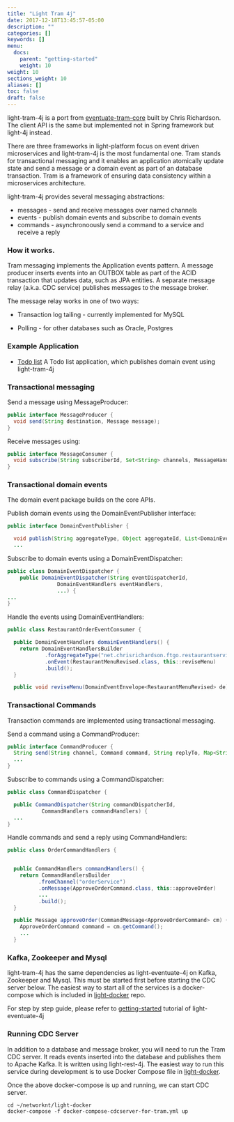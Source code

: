 ```yaml
---
title: "Light Tram 4j"
date: 2017-12-18T13:45:57-05:00
description: ""
categories: []
keywords: []
menu:
  docs:
    parent: "getting-started"
    weight: 10
weight: 10
sections_weight: 10
aliases: []
toc: false
draft: false
---
```


light-tram-4j is a port from [eventuate-tram-core][] built by Chris Richardson. The client
API is the same but implemented not in Spring framework but light-4j instead. 

There are three frameworks in light-platform focus on event driven microservices and
light-tram-4j is the most fundamental one. Tram stands for transactional messaging and
it enables an application atomically update state and send a message or a domain event
as part of an database transaction. Tram is a framework of ensuring data consistency
within a microservices architecture.

light-tram-4j provides several messaging abstractions:

* messages - send and receive messages over named channels
* events - publish domain events and subscribe to domain events
* commands - asynchronoously send a command to a service and receive a reply

### How it works.

Tram messaging implements the Application events pattern. A message producer inserts 
events into an OUTBOX table as part of the ACID transaction that updates data, such as 
JPA entities. A separate message relay (a.k.a. CDC service) publishes messages to the 
message broker.

The message relay works in one of two ways:

* Transaction log tailing - currently implemented for MySQL

* Polling - for other databases such as Oracle, Postgres


### Example Application

* [Todo list][] A Todo list application, which publishes domain event using light-tram-4j


### Transactional messaging

Send a message using MessageProducer:

```java
public interface MessageProducer {
  void send(String destination, Message message);
}
```

Receive messages using:

```java
public interface MessageConsumer {
  void subscribe(String subscriberId, Set<String> channels, MessageHandler handler);
}
```

### Transactional domain events

The domain event package builds on the core APIs.

Publish domain events using the DomainEventPublisher interface:

```java
public interface DomainEventPublisher {

  void publish(String aggregateType, Object aggregateId, List<DomainEvent> domainEvents);
  ...
```

Subscribe to domain events using a DomainEventDispatcher:

```java
public class DomainEventDispatcher {
    public DomainEventDispatcher(String eventDispatcherId,
                DomainEventHandlers eventHandlers,
                ...) {
...
}
```

Handle the events using DomainEventHandlers:

```java
public class RestaurantOrderEventConsumer {

  public DomainEventHandlers domainEventHandlers() {
    return DomainEventHandlersBuilder
            .forAggregateType("net.chrisrichardson.ftgo.restaurantservice.Restaurant")
            .onEvent(RestaurantMenuRevised.class, this::reviseMenu)
            .build();
  }

  public void reviseMenu(DomainEventEnvelope<RestaurantMenuRevised> de) {
```

### Transactional Commands

Transaction commands are implemented using transactional messaging.

Send a command using a CommandProducer:

```java
public interface CommandProducer {
  String send(String channel, Command command, String replyTo, Map<String, String> headers);
  ...
}
```

Subscribe to commands using a CommandDispatcher:

```java
public class CommandDispatcher {

  public CommandDispatcher(String commandDispatcherId,
           CommandHandlers commandHandlers) {
  ...
}
```

Handle commands and send a reply using CommandHandlers:

```java
public class OrderCommandHandlers {


  public CommandHandlers commandHandlers() {
    return CommandHandlersBuilder
          .fromChannel("orderService")
          .onMessage(ApproveOrderCommand.class, this::approveOrder)
          ...
          .build();
  }

  public Message approveOrder(CommandMessage<ApproveOrderCommand> cm) {
    ApproveOrderCommand command = cm.getCommand();
    ...
  }
```

### Kafka, Zookeeper and Mysql

light-tram-4j has the same dependencies as light-eventuate-4j on Kafka, Zookeeper and
Mysql. This must be started first before starting the CDC server below. The easiest way
to start all of the services is a docker-compose which is included in [light-docker][] 
repo.

For step by step guide, please refer to [getting-started][] tutorial of light-eventuate-4j

### Running CDC Server

In addition to a database and message broker, you will need to run the Tram CDC server. 
It reads events inserted into the database and publishes them to Apache Kafka. It is 
written using light-rest-4j. The easiest way to run this service during development is 
to use Docker Compose file in [light-docker][]. 

Once the above docker-compose is up and running, we can start CDC server.

```
cd ~/networknt/light-docker
docker-compose -f docker-compose-cdcserver-for-tram.yml up
```



[eventuate-tram-core]: https://github.com/eventuate-tram/eventuate-tram-core
[Todo list]: /tutorial/tram/todo-list/
[light-docker]: https://github.com/networknt/light-docker
[getting-started]: /tutorial/eventuate/getting-started/
